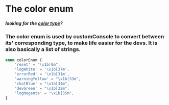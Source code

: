 # The color enum

##### looking for the [color type](../types/color.md)?

### The color enum is used by customConsole to convert between its' corresponding type, to make life easier for the devs. It is also basically a list of strings.

```ts
enum colorEnum {
    'reset' = "\x1b[0m",
    'logWhite' = '\x1b[37m',
    'errorRed' = '\x1b[31m',
    'warningYellow' = "\x1b[33m",
    'chatBlue' = "\x1b[34m",
    'devGreen' = "\x1b[32m",
    'logMagenta' = "\x1b[35m",
}
```